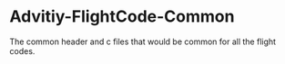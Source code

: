 # Advitiy-FlightCode-Common
The common header and c files that would be common for all the flight codes. 
